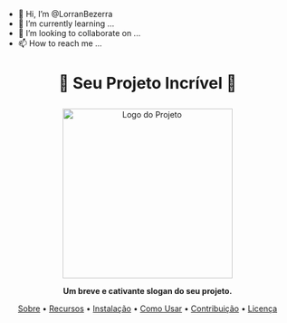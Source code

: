- 👋 Hi, I’m @LorranBezerra
- 🌱 I’m currently learning ...
- 💞️ I’m looking to collaborate on ...
- 📫 How to reach me ...

<!---
LorranBezerra/LorranBezerra is a ✨ special ✨ repository because its `README.md` (this file) appears on your GitHub profile.
You can click the Preview link to take a look at your changes.
--->
# <p align="center">🚀 Seu Projeto Incrível 🚀</p>

<p align="center">
  <img src="https://link_para_sua_imagem.png" alt="Logo do Projeto" width="300">
</p>

<p align="center">
  <strong>Um breve e cativante slogan do seu projeto.</strong>
</p>

<p align="center">
  <a href="#sobre">Sobre</a> •
  <a href="#recursos">Recursos</a> •
  <a href="#instalação">Instalação</a> •
  <a href="#como-usar">Como Usar</a> •
  <a href="#contribuição">Contribuição</a> •
  <a href="#licença">Licença</a>
</p>
